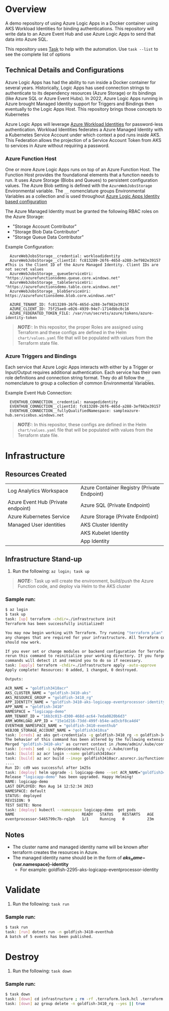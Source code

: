 # Overview

A demo repository of using Azure Logic Apps in a Docker container using AKS Workload Identities for binding authentications. This repository will write data to an Azure Event Hub and use Azure Logic Apps to send that data into Azure SQL.

This repository uses [Task](https://taskfile.dev/installation/) to help with the automation.  Use `task --list` to see the complete list of options

## Technical Details and Configurations
Azure Logic Apps has had the ability to run inside a Docker container for several years. Historically,  Logic Apps has used connection strings to authenticate to its dependency resources (Azure Storage) or its bindings (like Azure SQL or Azure Event Hubs).  In 2022,  Azure Logic Apps running in Azure brought Managed Identity support for Triggers and Bindings then eventually to the Logic Apps Host. This repository brings those concepts to Kubernetes 

Azure Logic Apps will leverage  [Azure Workload Identities](https://github.com/Azure/azure-workload-identity) for password-less authentication. Workload Identities federates a Azure Managed Identity with a Kubernetes  Service Account under which context a pod runs inside AKS.  This Federation allows the projection of a Service Account Token from AKS to services in Azure without requiring a password.

### Azure Function Host 
One or more Azure Logic Apps runs on top of an Azure Function Host. The Function Host provides the foundational elements that a function needs to run.  It uses Azure Storage (Blobs and Queues) to persistent configuration values.  The Azure Blob setting is defined with the `AzureWebJobsStorage` Environmental variable.  The `__` nomenclature groups Environmental Variables as a collection and is used throughout [Azure Logic Apps Identity based configuration](https://learn.microsoft.com/en-us/azure/azure-functions/functions-reference?tabs=blob#configure-an-identity-based-connection)

The Azure Managed Identity must be granted the following RBAC roles on the Azure Storage:
* "Storage Account Contributor"
* "Storage Blob Data Contributor"
* "Storage Queue Data Contributor"

Example Configuration:
```
  AzureWebJobsStorage__credential: workloadidentity
  AzureWebJobsStorage__clientId: fc813289-26f6-465d-a288-3ef982e39157  #This is the Client ID of the Azure Managed Identity. Client IDs are not secret values
  AzureWebJobsStorage__queueServiceUri: "https://azurefunctionsdemo.queue.core.windows.net" 
  AzureWebJobsStorage__tableServiceUri: "https://azurefunctionsdemo.table.core.windows.net"
  AzureWebJobsStorage__blobServiceUri: https://azurefunctionsdemo.blob.core.windows.net"

  AZURE_TENANT_ID: fc813289-26f6-465d-a288-3ef982e39157
  AZURE_CLIENT_ID: 75f25ae8-e026-4939-94e7-1714dbbc0c16
  AZURE_FEDERATED_TOKEN_FILE: /var/run/secrets/azure/tokens/azure-identity-token
```
> **_NOTE:_**: In this repositor, the proper Roles are assigned using Terraform and these configs are defined in the Helm `chart/values.yaml` file that will be populated with values from the Terraform state file.

### Azure Triggers and Bindings
Each service that Azure Logic Apps interacts with either by a Trigger or Input/Output requires additional authentication. Each service has their own role definitions and connection string format. They do all follow the `__` nomenclature to group a collection of common Environmental Variables.

Example Event Hub Connection:
```
  EVENTHUB_CONNECTION__credential: managedidentity
  EVENTHUB_CONNECTION__clientId: fc813289-26f6-465d-a288-3ef982e39157 
  EVENTHUB_CONNECTION__fullyQualifiedNamespace: sampleazure-hub.servicebus.windows.net
```
> **_NOTE:_**: In this repositor, these configs are defined in the Helm `chart/values.yaml` file that will be populated with values from the Terraform state file.

# Infrastructure
## Resources Created
| |  |
--------------- | --------------- 
| Log Analytics Workspace | Azure Container Registry (Private Endpoint) |
| Azure Event Hub (Private endpoint) | Azure SQL (Private Endpoint) |
| Azure Kubernetes Service | Azure Storage (Private Endpoint) |
| Managed User identities | AKS Cluster Identity | 
| | AKS Kubelet Identity | 
| | App Identity |

## Infrastructure Stand-up 
1. Run the following: `az login; task up`
> **_NOTE:_**: Task up will create the environment, build/push the Azure Function code, and deploy via Helm to the AKS cluster

### Sample run:
```bash
$ az login 
$ task up
task: [up] terraform -chdir=./infrastructure init
Terraform has been successfully initialized!

You may now begin working with Terraform. Try running "terraform plan" to see
any changes that are required for your infrastructure. All Terraform commands
should now work.

If you ever set or change modules or backend configuration for Terraform,
rerun this command to reinitialize your working directory. If you forget, other
commands will detect it and remind you to do so if necessary.
task: [apply] terraform -chdir=./infrastructure apply -auto-approve
Apply complete! Resources: 0 added, 1 changed, 0 destroyed.

Outputs:

ACR_NAME = "goldfish3410acr"
AKS_CLUSTER_NAME = "goldfish-3410-aks"
AKS_RESOURCE_GROUP = "goldfish-3410_rg"
APP_IDENTITY_NAME = "goldfish-3410-aks-logicapp-eventprocessor-identity"
APP_NAME = "goldfish-3410"
NAMESPACE = "logicapp-demo"
ARM_TENANT_ID = "16b3c013-d300-468d-ac64-7eda0820b6d3"
ARM_WORKLOAD_APP_ID = "15e1d216-73dd-499f-b54e-ad3cbf8ca4d4"
EVENTHUB_NAMESPACE_NAME = "goldfish-3410-eventhub"
WEBJOB_STORAGE_ACCOUNT_NAME = "goldfish3410sa"
task: [creds] az aks get-credentials -g goldfish-3410_rg -n goldfish-3410-aks --overwrite-existing
The behavior of this command has been altered by the following extension: aks-preview
Merged "goldfish-3410-aks" as current context in /home/admin/.kube/config
task: [creds] sed -i s/devicecode/azurecli/g ~/.kube/config
task: [build] az acr login --name goldfish3410acr
task: [build] az acr build --image goldfish3410acr.azurecr.io/functions-demo:62ec958f --registry goldfish3410acr --file Dockerfile .
....
Run ID: cd9 was successful after 1m25s
task: [deploy] helm upgrade -i logicapp-demo --set ACR_NAME="goldfish3410acr" --set COMMIT_VERSION=62ec958f --set APP_IDENTITY_NAME=goldfish-3410-aks-functions-demo-identity --set ARM_WORKLOAD_APP_ID=15e1d216-73dd-499f-b54e-ad3cbf8ca4d4 --set ARM_TENANT_ID=16b3c013-d300-468d-ac64-7eda0820b6d3 --set EVENTHUB_NAMESPACE_NAME="goldfish-3410-eventhub" --set WEBJOB_STORAGE_ACCOUNT_NAME="goldfish3410sa" ./chart
Release "logicapp-demo" has been upgraded. Happy Helming!
NAME: logicapp-demo 
LAST DEPLOYED: Mon Aug 14 12:52:34 2023
NAMESPACE: default
STATUS: deployed
REVISION: 9
TEST SUITE: None
task: [deploy] kubectl --namespace logicapp-demo  get pods
NAME                              READY   STATUS    RESTARTS   AGE
eventprocessor-5465799c7b-rq2ph   1/1     Running   0          23m
```

## Notes
* The cluster name and managed identity name will be known after terraform creates the resources in Azure.
* The managed identity name should be in the form of __${aks_name}-${var.namespace}-identity__
    * For example: goldfish-2295-aks-logicapp-eventprocessor-identity

# Validate 
1. Run the following: `task run`

### Sample run:
```bash
$ task run
task: [run] dotnet run -n goldfish-3410-eventhub
A batch of 5 events has been published.
```

# Destroy
1. Run the following: `task down`

### Sample run:
```bash
$ task down
task: [down] cd infrastructure ; rm -rf .terraform.lock.hcl .terraform terraform.tfstate terraform.tfstate.backup .terraform.tfstate.lock.info
task: [down] az group delete -n goldfish-3410_rg --yes || true
```
